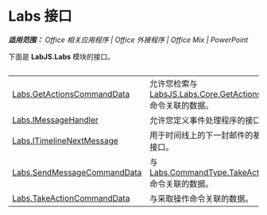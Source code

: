 ﻿
# Labs 接口

 _**适用范围：** Office 相关应用程序 | Office 外接程序 | Office Mix | PowerPoint_

下面是 **LabJS.Labs** 模块的接口。

## 


|||
|:-----|:-----|
|[Labs.GetActionsCommandData](../../reference/office-mix/labs.getactionscommanddata.md)|允许您检索与 [LabsJS.Labs.Core.GetActions](../../reference/office-mix/labsjs.labs.core.getactions.md) 命令关联的数据。|
|[Labs.IMessageHandler](../../reference/office-mix/labs.imessagehandler.md)|允许您定义事件处理程序的接口。|
|[Labs.ITimelineNextMessage](../../reference/office-mix/labs.itimelinenextmessage.md)|用于时间线上的下一封邮件的基本接口。|
|[Labs.SendMessageCommandData](../../reference/office-mix/labs.sendmessagecommanddata.md)|与 [Labs.CommandType.TakeAction](https://msdn.microsoft.com/library/office/mt599680.aspx) 命令关联的数据。|
|[Labs.TakeActionCommandData](../../reference/office-mix/labs.takeactioncommanddata.md)|与采取操作命令关联的数据。|
